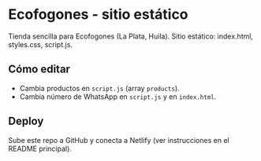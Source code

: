 # Ecofogones - sitio estático

Tienda sencilla para Ecofogones (La Plata, Huila). Sitio estático: index.html, styles.css, script.js.

## Cómo editar
- Cambia productos en `script.js` (array `products`).
- Cambia número de WhatsApp en `script.js` y en `index.html`.

## Deploy
Sube este repo a GitHub y conecta a Netlify (ver instrucciones en el README principal).

